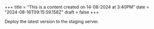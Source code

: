 +++
title = "This is a content created on 14-08-2024 at 3:40PM"
date = "2024-08-16T09:15:59.158Z"
draft = false
+++

  Deploy the latest version to the staging server.
        